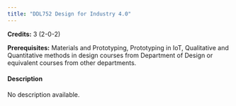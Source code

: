 ```yaml
---
title: "DDL752 Design for Industry 4.0"
---
```

**Credits:** 3 (2-0-2)

**Prerequisites:** Materials and Prototyping, Prototyping in IoT, Qualitative and Quantitative methods in design courses from Department of Design or equivalent courses from other departments.

#### Description
No description available.